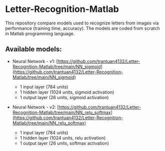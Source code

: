 # Letter-Recognition-Matlab

This repository compare models used to recognize letters from images via performance (training time, accuracy). 
The models are coded from scratch in Matlab programming language.

## Available models:

- Neural Network - v1: [https://github.com/trantuan4132/Letter-Recognition-Matlab/tree/main/NN_sigmoid](https://github.com/trantuan4132/Letter-Recognition-Matlab/tree/main/NN_sigmoid)
  - 1 input layer (784 units)
  - 1 hidden layer (1024 units, sigmoid activation)
  - 1 output layer (26 units, sigmoid activation)

- Neural Network - v2: [https://github.com/trantuan4132/Letter-Recognition-Matlab/tree/main/NN_relu_softmax](https://github.com/trantuan4132/Letter-Recognition-Matlab/tree/main/NN_relu_softmax)
  - 1 input layer (784 units)
  - 1 hidden layer (1024 units, relu activation)
  - 1 output layer (26 units, softmax activation)
